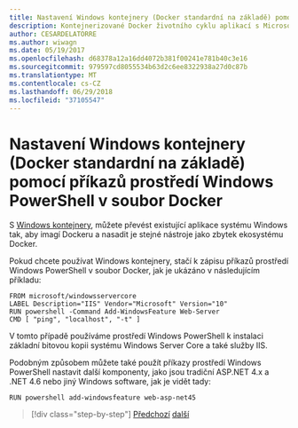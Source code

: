 ```yaml
---
title: Nastavení Windows kontejnery (Docker standardní na základě) pomocí příkazů prostředí Windows PowerShell v soubor Docker
description: Kontejnerizované Docker životního cyklu aplikací s Microsoft platforma a nástroje
author: CESARDELATORRE
ms.author: wiwagn
ms.date: 05/19/2017
ms.openlocfilehash: d68378a12a16dd4072b381f00241e781b40c3e16
ms.sourcegitcommit: 979597cd8055534b63d2c6ee8322938a27d0c87b
ms.translationtype: MT
ms.contentlocale: cs-CZ
ms.lasthandoff: 06/29/2018
ms.locfileid: "37105547"
---
```

# <a name="using-windows-powershell-commands-in-a-dockerfile-to-set-up-windows-containers-docker-standard-based"></a>Nastavení Windows kontejnery (Docker standardní na základě) pomocí příkazů prostředí Windows PowerShell v soubor Docker

S [Windows kontejnery](https://msdn.microsoft.com/en-us/virtualization/windowscontainers/about/about_overview), můžete převést existující aplikace systému Windows tak, aby imagí Dockeru a nasadit je stejné nástroje jako zbytek ekosystému Docker.

Pokud chcete používat Windows kontejnery, stačí k zápisu příkazů prostředí Windows PowerShell v soubor Docker, jak je ukázáno v následujícím příkladu:

```
FROM microsoft/windowsservercore
LABEL Description="IIS" Vendor="Microsoft" Version="10"
RUN powershell -Command Add-WindowsFeature Web-Server
CMD [ "ping", "localhost", "-t" ]
```

V tomto případě používáme prostředí Windows PowerShell k instalaci základní bitovou kopii systému Windows Server Core a také služby IIS.

Podobným způsobem můžete také použít příkazy prostředí Windows PowerShell nastavit další komponenty, jako jsou tradiční ASP.NET 4.x a .NET 4.6 nebo jiný Windows software, jak je vidět tady:

```
RUN powershell add-windowsfeature web-asp-net45
```

>[!div class="step-by-step"]
[Předchozí](visual-studio-tools-for-docker.md)
[další](../docker-devops-workflow/index.md)
